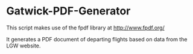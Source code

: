 # Gatwick-PDF-Generator

This script makes use of the fpdf library at http://www.fpdf.org/

It generates a PDF document of departing flights based on data from the LGW website.
